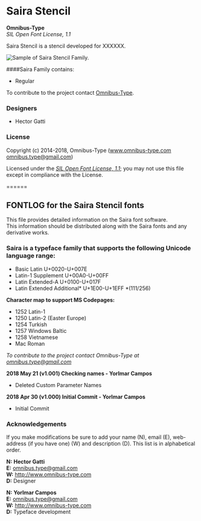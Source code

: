 # Saira Stencil

**Omnibus-Type**  
*SIL Open Font License, 1.1*


Saira Stencil is a stencil developed for XXXXXX.

![Sample of Saira Stencil Family.](./documentation/SairaStencil.png "Saira Stencil")


####Saira Family contains:

* Regular

To contribute to the project contact [Omnibus-Type](http://omnibus-type.com/).

### Designers

* Hector Gatti

### License

Copyright (c) 2014-2018, Omnibus-Type (www.omnibus-type.com omnibus.type@gmail.com)

Licensed under the [*SIL Open Font License, 1.1*](http://scripts.sil.org/OFL); you may not use this file except in compliance with the License.

======
## FONTLOG for the Saira Stencil fonts

This file provides detailed information on the Saira font software.  
This information should be distributed along with the Saira fonts and any derivative works.

### Saira is a typeface family that supports the following Unicode language range: 

* Basic Latin 				U+0020-U+007E
* Latin-1 Supplement 		U+00A0-U+00FF
* Latin Extended-A 			U+0100-U+017F
* Latin Extended Additional*	U+1E00-U+1EFF *(111/256)

**Character map to support MS Codepages:**
* 1252 Latin-1
* 1250 Latin-2 (Easter Europe)
* 1254 Turkish
* 1257 Windows Baltic
* 1258 Vietnamese
* Mac Roman

*To contribute to the project contact Omnibus-Type at omnibus.type@gmail.com*

**2018 May 21 (v1.001) Checking names - Yorlmar Campos**

- Deleted Custom Parameter Names

**2018 Apr 30 (v1.000) Initial Commit - Yorlmar Campos**

- Initial Commit

### Acknowledgements

If you make modifications be sure to add your name (N), email (E), web-address
(if you have one) (W) and description (D). This list is in alphabetical order.


**N:** **Hector Gatti**  
**E:** omnibus.type@gmail.com  
**W:** http://www.omnibus-type.com  
**D:** Designer

**N:** **Yorlmar Campos**  
**E:** omnibus.type@gmail.com  
**W:** http://www.omnibus-type.com  
**D:** Typeface development